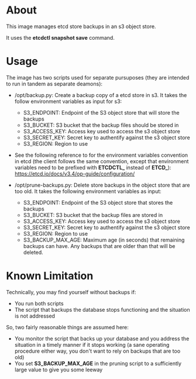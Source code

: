 # About

This image manages etcd store backups in an s3 object store.

It uses the **etcdctl snapshot save** command.

# Usage

The image has two scripts used for separate pursuposes (they are intended to run in tandem as separate deamons):

- /opt/backup.py: Create a backup copy of a etcd store in s3. It takes the follow environment variables as input for s3:
    - S3_ENDPOINT: Endpoint of the S3 object store that will store the backups
    - S3_BUCKET: S3 bucket that the backup files should be stored in
    - S3_ACCESS_KEY: Access key used to access the s3 object store
    - S3_SECRET_KEY: Secret key to authentify against the s3 object store
    - S3_REGION: Region to use

- See the following reference to for the environment variables convention in etcd (the client follows the same convention, except that environment variables need to be prefixed with **ETCDCTL_** instead of **ETCD_**): https://etcd.io/docs/v3.4/op-guide/configuration/

- /opt/prune-backups.py: Delete store backups in the object store that are too old. It takes the following environment variables as input:
    - S3_ENDPOINT: Endpoint of the S3 object store that stores the backups
    - S3_BUCKET: S3 bucket that the backup files are stored in
    - S3_ACCESS_KEY: Access key used to access the s3 object store
    - S3_SECRET_KEY: Secret key to authentify against the s3 object store
    - S3_REGION: Region to use
    - S3_BACKUP_MAX_AGE: Maximum age (in seconds) that remaining backups can have. Any backups that are older than that will be deleted.

# Known Limitation

Technically, you may find yourself without backups if:
  - You run both scripts
  - The script that backups the database stops functioning and the situation is not addressed

So, two fairly reasonable things are assumed here:
  - You monitor the script that backs up your database and you address the situation in a timely manner if it stops working (a sane operating procedure either way, you don't want to rely on backups that are too old)
  - You set **S3_BACKUP_MAX_AGE** in the pruning script to a sufficiently large value to give you some leeway